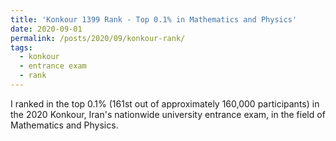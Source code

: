 ```yaml
---
title: 'Konkour 1399 Rank - Top 0.1% in Mathematics and Physics'
date: 2020-09-01
permalink: /posts/2020/09/konkour-rank/
tags:
  - konkour
  - entrance exam
  - rank
---
```


I ranked in the top 0.1% (161st out of approximately 160,000 participants) in the 2020 Konkour, Iran's nationwide university entrance exam, in the field of Mathematics and Physics.
